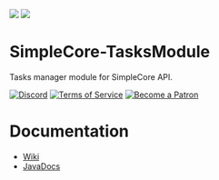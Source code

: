 [![](https://jitci.com/gh/TheProgramSrc/SimpleCore-TasksModule/svg)](https://jitci.com/gh/TheProgramSrc/SimpleCore-TasksModule)
[![](https://jitpack.io/v/xyz.theprogramsrc/SimpleCore-TasksModule.svg)](https://jitpack.io/#xyz.theprogramsrc/SimpleCore-TasksModule)

# SimpleCore-TasksModule
Tasks manager module for SimpleCore API.<br>

[![Discord](https://i.imgur.com/J1XhmMd.png)](https://go.theprogramsrc.xyz/discord)
[![Terms of Service](https://i.imgur.com/4tFAGtE.png)](https://go.theprogramsrc.xyz/tos)
[![Become a Patron](https://i.imgur.com/h9Y1X2X.png)](https://go.theprogramsrc.xyz/patreon)


# Documentation
* [Wiki](https://github.com/TheProgramSrc/SimpleCore-TasksModule/wiki)
* [JavaDocs](https://docs.theprogramsrc.xyz/SimpleCore-TasksModule/)
